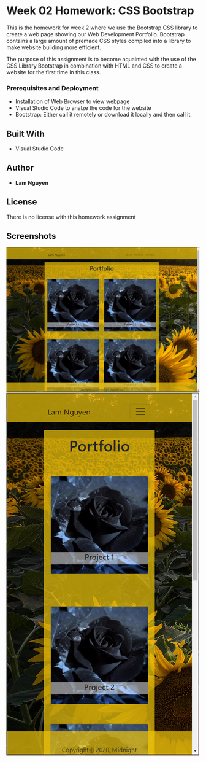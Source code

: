 # Week 02 Homework: CSS Bootstrap

This is the homework for week 2 where we use the Bootstrap CSS library to create a web page showing our Web Development Portfolio. Bootstrap contains a large amount of premade CSS styles compiled into a library to make website building more efficient.

The purpose of this assignment is to become aquainted with the use of the CSS Library Bootstrap in combination with HTML and CSS to create a website for the first time in this class.

### Prerequisites and Deployment

* Installation of Web Browser to view webpage
* Visual Studio Code to analze the code for the website
* Bootstrap: Either call it remotely or download it locally and then call it.

## Built With

* Visual Studio Code

## Author

* **Lam Nguyen**

## License

There is no license with this homework assignment

## Screenshots

![Portfolio image desktop sized](assets/images/Portfolio_01.png)
![portfolio image mobile sized](assets/images/Portfolio_02.png)
